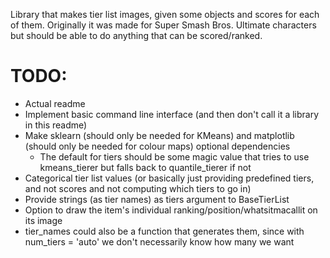 Library that makes tier list images, given some objects and scores for each of them. Originally it was made for Super Smash Bros. Ultimate characters but should be able to do anything that can be scored/ranked.

# TODO:
- Actual readme
- Implement basic command line interface (and then don't call it a library in this readme)
- Make sklearn (should only be needed for KMeans) and matplotlib (should only be needed for colour maps) optional dependencies
	- The default for tiers should be some magic value that tries to use kmeans_tierer but falls back to quantile_tierer if not
- Categorical tier list values (or basically just providing predefined tiers, and not scores and not computing which tiers to go in)
- Provide strings (as tier names) as tiers argument to BaseTierList
- Option to draw the item's individual ranking/position/whatsitmacallit on its image
- tier_names could also be a function that generates them, since with num_tiers = 'auto' we don't necessarily know how many we want